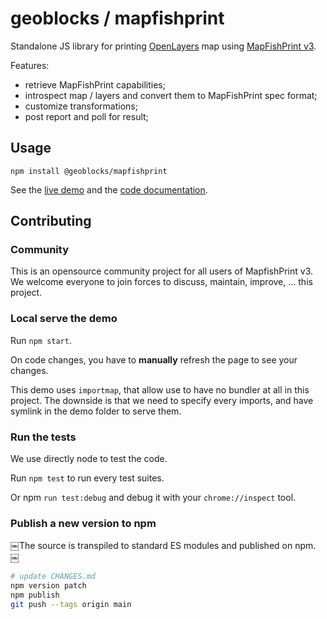 # geoblocks / mapfishprint

Standalone JS library for printing [OpenLayers](https://openlayers.org/) map using [MapFishPrint v3](https://github.com/mapfish/mapfish-print).

Features:

- retrieve MapFishPrint capabilities;
- introspect map / layers and convert them to MapFishPrint spec format;
- customize transformations;
- post report and poll for result;

## Usage

```shell
npm install @geoblocks/mapfishprint
```

See the [live demo](https://geoblocks.github.io/mapfishprint/demo.html) and the [code documentation](https://geoblocks.github.io/mapfishprint/docs/index.html).

## Contributing

### Community

This is an opensource community project for all users of MapfishPrint v3.
We welcome everyone to join forces to discuss, maintain, improve, ... this project.

### Local serve the demo

Run `npm start`.

On code changes, you have to **manually** refresh the page to see your changes.

This demo uses `importmap`, that allow use to have no bundler at all in this project. 
The downside is that we need to specify every imports, and have symlink in the demo
folder  to serve them.

### Run the tests

We use directly node to test the code.

Run `npm test` to run every test suites.

Or npm `run test:debug` and debug it with your `chrome://inspect` tool.

### Publish a new version to npm
￼The source is transpiled to standard ES modules and published on npm.
￼
```bash
# update CHANGES.md
npm version patch
npm publish
git push --tags origin main
```
